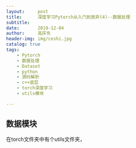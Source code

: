 ```yaml
---
layout:     post
title:      深度学习Pytorch从入门到放弃(4)--数据处理
subtitle:   
date:       2019-12-04
author:     高庆东
header-img: img/ceshi.jpg
catalog: true
tags:
    - Pytorch
    - 数据处理
    - Dataset
    - python
    - 源码解析
    - c++底层
    - torch深度学习
    - utils模块

---
```


## 数据模块
在torch文件夹中有个utils文件夹，
